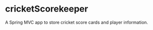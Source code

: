 cricketScorekeeper
==================

A Spring MVC app to store cricket score cards and player information.
